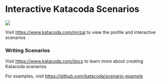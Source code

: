 # Interactive Katacoda Scenarios

[![](http://shields.katacoda.com/katacoda/mrizal/count.svg)](https://www.katacoda.com/mrizal "Get your profile on Katacoda.com")

Visit https://www.katacoda.com/mrizal to view the profile and interactive scenarios

### Writing Scenarios
Visit https://www.katacoda.com/docs to learn more about creating Katacoda scenarios

For examples, visit https://github.com/katacoda/scenario-example
